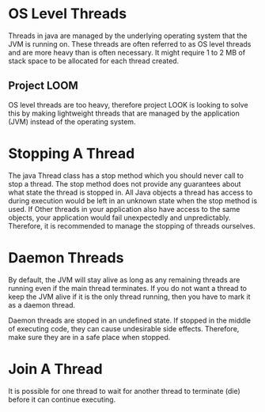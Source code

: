 # OS Level Threads
Threads in java are managed by the underlying operating system that the JVM is running on. These threads are often referred to as OS level threads and are more heavy than is often necessary. It might require 1 to 2 MB of stack space to be allocated for each thread created.

## Project LOOM
OS level threads are too heavy, therefore project LOOK is looking to solve this by making lightweight threads that are managed by the application (JVM) instead of the operating system.

# Stopping A Thread
The java Thread class has a stop method which you should never call to stop a thread. The stop method does not provide any guarantees about what state the thread is stopped in. All Java objects a thread has access to during execution would be left in an unknown state when the stop method is used.  If Other threads in your application also have access to the same objects, your application would fail unexpectedly and unpredictably. Therefore, it is recommended to manage the stopping of threads ourselves.

# Daemon Threads
By default, the JVM will stay alive as long as any remaining threads are running even if the main thread terminates.  If you do not want a thread to keep the JVM alive if it is the only thread running, then you have to mark it as a daemon thread.

Daemon threads are stoped in an undefined state. If stopped in the middle of executing code, they can cause undesirable side effects. Therefore, make sure they are in a safe place when stopped.

# Join A Thread
It is possible for one thread to wait for another thread to terminate (die) before it can continue executing.
